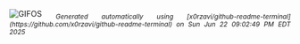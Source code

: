 <div align="justify">
<picture>
    <source media="(prefers-color-scheme: dark)" srcset="https://i.ibb.co/Q74yZLBy/output-gif.gif">
    <source media="(prefers-color-scheme: light)" srcset="https://i.ibb.co/Q74yZLBy/output-gif.gif">
    <img alt="GIFOS" src="https://i.ibb.co/Q74yZLBy/output-gif.gif">
</picture>
<sub><i>Generated automatically using [x0rzavi/github-readme-terminal](https://github.com/x0rzavi/github-readme-terminal) on Sun Jun 22 09:02:49 PM EDT 2025</i></sub>
</div>

<!--  -->